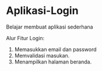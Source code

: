 # Aplikasi-Login
Belajar membuat aplikasi sederhana

Alur Fitur Login:
1. Memasukkan email dan password
2. Memvalidasi masukan.
3. Menampilkan halaman beranda.
